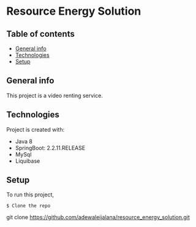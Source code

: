 # Resource Energy Solution

## Table of contents
* [General info](#general-info)
* [Technologies](#technologies)
* [Setup](#setup)

## General info
This project is a video renting service.
	
## Technologies
Project is created with:
* Java 8
* SpringBoot: 2.2.11.RELEASE
* MySql
* Liquibase
	
## Setup
To run this project,
```
$ Clone the repo
   ```
   git clone https://github.com/adewaleijalana/resource_energy_solution.git

```
